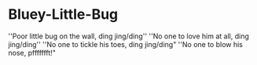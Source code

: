 # Bluey-Little-Bug
''Poor little bug on the wall, ding jing/ding''  ''No one to love him at all, ding jing/ding''  ''No one to tickle his toes, ding jing/ding"  ''No one to blow his nose, pffffffft!"

